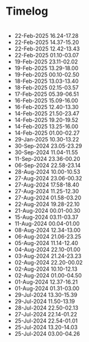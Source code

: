 # Timelog

#
- 22-Feb-2025 16.24-17.28
- 22-Feb-2025 14.37-15.20
- 22-Feb-2025 12.42-13.43
- 22-Feb-2025 01.10-03.07
- 19-Feb-2025 23.11-02.02
- 19-Feb-2025 13.29-18.00
- 19-Feb-2025 00.10-02.50
- 18-Feb-2025 13.03-13.40
- 18-Feb-2025 02.15-03.57
- 17-Feb-2025 05.39-06.51
- 16-Feb-2025 15.09-16.00
- 16-Feb-2025 12.40-13.30
- 14-Feb-2025 21.50-23.47
- 14-Feb-2025 19.20-19.52
- 14-Feb-2025 13.25-16.00
- 14-Feb-2025 01.00-02.27
- 29-Jan-2025 10.30-13.22
- 30-Sep-2024 23.05-23.29
- 30-Sep-2024 11.04-11.55
- 11-Sep-2024 23.36-00.20
- 06-Sep-2024 22.58-23.14
- 28-Aug-2024 10.00-10.53
- 27-Aug-2024 23.06-00.32
- 27-Aug-2024 17.58-18.40
- 27-Aug-2024 11.25-12.30
- 27-Aug-2024 01.58-03.20
- 22-Aug-2024 19.28-22.10
- 21-Aug-2024 00.01-00.30
- 15-Aug-2024 03.11-03.37
- 11-Aug-2024 00.04-01.00 
- 08-Aug-2024 12.34-13.00 
- 06-Aug-2024 21.06-23.25
- 05-Aug-2024 11.14-12.40
- 04-Aug-2024 22.10-01.00
- 03-Aug-2024 21.24-23.23
- 02-Aug-2024 22.20-00.02
- 02-Aug-2024 10.10-12.13
- 02-Aug-2024 01.00-04.50
- 01-Aug-2024 12.37-16.21
- 01-Aug-2024 01.31-03.00
- 29-Jul-2024 13.30-15.39
- 29-Jul-2024 11.50-13.19
- 28-Jul-2024 22.50-02.13
- 27-Jul-2024 22.14-01.22
- 25-Jul-2024 22.54-01.01
- 25-Jul-2024 13.20-14.03
- 25-Jul-2024 03.00-04.26

